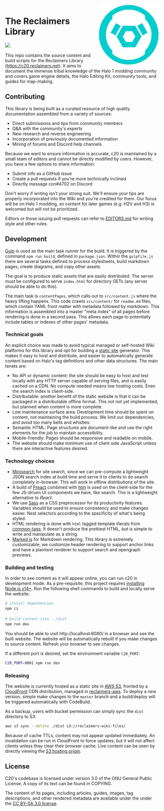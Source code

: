 <img alt="" align="right" width="200" src="src/assets/librarian.png">

# The Reclaimers Library

![](https://codebuild.us-east-1.amazonaws.com/badges?uuid=eyJlbmNyeXB0ZWREYXRhIjoiVC8wZm1GTWIzOGYyNms4SmxsTjFFSTZ0WEQzZmMwQ2dYTUxIMFo0a3pxSDBjSWtReDBEb0ZmaGxYNG5kQWd3aGRMSW93RlJ5SnYzWmxxTFROamY3K2RjPSIsIml2UGFyYW1ldGVyU3BlYyI6IlBOMDFJemRWdkQvSk54QkoiLCJtYXRlcmlhbFNldFNlcmlhbCI6MX0%3D&branch=main)

This repo contains the source content and build scripts for the Reclaimers Library (https://c20.reclaimers.net). It aims to document the immense tribal knowledge of the Halo 1 modding community and covers game engine details, the Halo Editing Kit, community tools, and guides for map-making.

## Contributing
This library is being built as a curated resource of high quality documentation assembled from a variety of sources:

* Direct submissions and tips from community members
* Q&A with the community's experts
* New research and reverse engineering
* Incorporation of previously documented information
* Mining of forums and Discord help channels

Because we want to ensure information is accurate, c20 is maintained by a small team of editors and cannot be directly modified by users. However, you have a few options to share information:

* Submit info as a GitHub issue
* Create a pull requests if you're more technically inclined
* Directly message con#4702 on Discord

Don't worry if writing isn't your strong suit. We'll ensure your tips are properly incorporated into the Wiki and you're credited for them. Our focus will be on Halo 1 modding, so content for later games (e.g. H2V and H3) is welcomed but will not be prioritized.

Editors or those issuing pull requests can refer to [EDITORS.md](EDITORS.md) for writing style and other rules.

## Development
[Gulp](https://gulpjs.com/) is used as the main task runner for the build. It is triggered by the command `npm run build`, defined in `package.json`. Within the `gulpfile.js` there are several tasks defined to process stylesheets, build markdown pages, create diagrams, and copy other assets.

The goal is to produce static assets that are easily distributed. The server must be configured to serve `index.html` for directory GETs (any server should be able to do this).

The main task is `contentPages`, which calls out to `src/content.js` where the heavy lifting happens. This code crawls `src/content/` for `readme.md` files, which contain YAML front matter with metadata followed by markdown. This information is assembled into a master "meta index" of all pages before rendering is done in a second pass. This allows each page to potentially include tables or indexes of other pages' metadata.

### Technical goals
An explicit choice was made to avoid typical managed or self-hosted Wiki platforms for this library and opt for building a [static site](https://en.wikipedia.org/wiki/Static_web_page) generator. This makes it easy to host and distribute, and easier to automatically generate content based on Halo's tag definitions and other data structures. The main tenets are:

* No API or dynamic content: the site should be easy to host and test locally with any HTTP server capable of serving files, and is easily cached on a CDN. No compute needed means low hosting costs. Even the search index is client-side.
* Distributable: another benefit of the static website is that it can be packaged in a distributable offline format. This not not yet implemented, but planned when content is more complete.
* Low maintenance surface area: Development time should be spent on content, not maintaining the build process. We limit our dependencies, and avoid too many bells and whistles.
* Semantic HTML: Page structures are document-like and use the right elements for the job to maintain accessibility.
* Mobile-friendly: Pages should be responsive and readable on mobile.
* The website should make minimum use of client side JavaScript unless there are interactive features desired.

### Technology choices
* [Minisearch](https://lucaong.github.io/minisearch/) for site search, since we can pre-compute a lightweight JSON search index at build time and serve it to clients to do search completely in-browser. This will work in offline distributions of the site.
* A build of [Preact](https://preactjs.com/) combined with [htm](https://github.com/developit/htm) is used on the client-side for the few JS-driven UI components we have, like search. This is a lightweight alternative to _React_.
* We use [Sass](https://sass-lang.com/) as a CSS preprocessor for its productivity features. Variables should be used to ensure consistency and make changes easier. Nest selectors according to the specificity of what's being styled.
* HTML rendering is done with `html` tagged template literals from [common-tags](https://github.com/zspecza/common-tags). It doesn't produce the prettiest HTML, but is simple to write and manipulate as a string.
* [Marked.js](https://github.com/markedjs/marked) for Markdown rendering. This library is extremely customizable; we customize header rendering to support anchor links and have a plaintext renderer to support search and opengraph previews.

### Building and testing
In order to see content as it will appear online, you can run c20 in development mode. As a pre-requisite, this project requires [installing Node.js v14+](https://nodejs.org/en/). Run the following shell commands to build and locally serve the website:

```sh
# install dependencies
npm ci

# build content into `./dist`
npm run dev
```

You should be able to visit http://localhost:8080/ in a browser and see the built website. The website will be automatically rebuilt if you make changes to source content. Refresh your browser to see changes.

If a different port is desired, set the environment variable `C20_PORT`:

```sh
C20_PORT=9001 npm run dev
```

### Releasing
The website is currently hosted as a static site in [AWS S3](https://aws.amazon.com/s3/), fronted by a [CloudFront](https://aws.amazon.com/cloudfront/) CDN distribution, managed in [reclaimers-aws](https://github.com/Sigmmma/reclaimers-aws). To deploy a new version, simple make changes to the `master` branch and a build/deploy will be triggered automatically with CodeBuild.

As a backup, users with bucket permission can simply sync the `dist` directory to S3:

```sh
aws s3 sync --delete ./dist s3://reclaimers-wiki-files/
```

Because of cache TTLs, content may not appear updated immediately. An invalidation can be run in CloudFront to force updates, but it will not affect clients unless they clear their browser cache. Live content can be seen by directly viewing the [S3 hosting origin][s3-origin].

## License
C20's codebase is licensed under version 3.0 of the GNU General Public License. A copy of its text can be found in COPYING.

The content of its pages, including articles, guides, images, tag descriptions, and other rendered metadata are available under the under the [CC BY-SA 3.0 license][cc-license].

[s3-origin]: http://reclaimers-c20.s3-website-us-east-1.amazonaws.com/
[cc-license]: https://creativecommons.org/licenses/by-sa/3.0/
